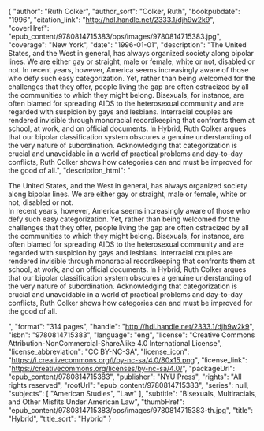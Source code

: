 {
  "author": "Ruth Colker",
  "author_sort": "Colker, Ruth",
  "bookpubdate": "1996",
  "citation_link": "http://hdl.handle.net/2333.1/djh9w2k9",
  "coverHref": "epub_content/9780814715383/ops/images/9780814715383.jpg",
  "coverage": "New York",
  "date": "1996-01-01",
  "description": "The United States, and the West in general, has always organized society along bipolar lines. We are either gay or straight, male or female, white or not, disabled or not. In recent years, however, America seems increasingly aware of those who defy such easy categorization. Yet, rather than being welcomed for the challenges that they offer, people living the gap are often ostracized by all the communities to which they might belong.  Bisexuals, for instance, are often blamed for spreading AIDS to the heterosexual community and are regarded with suspicion by gays and lesbians. Interracial couples are rendered invisible through monoracial recordkeeping that confronts them at school, at work, and on official documents.  In Hybrid, Ruth Colker argues that our bipolar classification system obscures a genuine understanding of the very nature of subordination.  Acknowledging that categorization is crucial and unavoidable in a world of practical problems and day-to-day conflicts, Ruth Colker shows how categories can and must be improved for the good of all.",
  "description_html": "<p>The United States, and the West in general, has always organized society along bipolar lines. We are either gay or straight, male or female, white or not, disabled or not.<br> In recent years, however, America seems increasingly aware of those who defy such easy categorization. Yet, rather than being welcomed for the challenges that they offer, people living the gap are often ostracized by all the communities to which they might belong.  Bisexuals, for instance, are often blamed for spreading AIDS to the heterosexual community and are regarded with suspicion by gays and lesbians. Interracial couples are rendered invisible through monoracial recordkeeping that confronts them at school, at work, and on official documents.  In Hybrid, Ruth Colker argues that our bipolar classification system obscures a genuine understanding of the very nature of subordination.  Acknowledging that categorization is crucial and unavoidable in a world of practical problems and day-to-day conflicts, Ruth Colker shows how categories can and must be improved for the good of all.</p>",
  "format": "314 pages",
  "handle": "http://hdl.handle.net/2333.1/djh9w2k9",
  "isbn": "9780814715383",
  "language": "eng",
  "license": "Creative Commons Attribution-NonCommercial-ShareAlike 4.0 International License",
  "license_abbreviation": "CC BY-NC-SA",
  "license_icon": "https://i.creativecommons.org/l/by-nc-sa/4.0/80x15.png",
  "license_link": "https://creativecommons.org/licenses/by-nc-sa/4.0/",
  "packageUrl": "epub_content/9780814715383",
  "publisher": "NYU Press",
  "rights": "All rights reserved",
  "rootUrl": "epub_content/9780814715383",
  "series": null,
  "subjects": [
    "American Studies",
    "Law"
  ],
  "subtitle": "Bisexuals, Multiracials, and Other Misfits Under American Law",
  "thumbHref": "epub_content/9780814715383/ops/images/9780814715383-th.jpg",
  "title": "Hybrid",
  "title_sort": "Hybrid"
}
